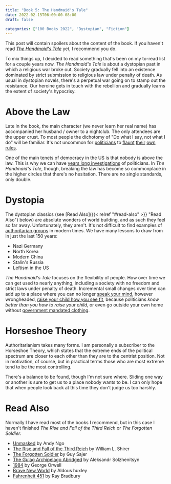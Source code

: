 ```yaml
---
title: "Book 5: The Handmaid's Tale"
date: 2022-02-15T06:00:00-08:00
draft: false

categories: ["100 Books 2022", "Dystopian", "Fiction"]
---
```


This post will contain spoilers about the content of the book. If you haven't read
*[The Handmaid's Tale](https://smile.amazon.com/dp/038549081X/)*
yet, I recommend you do.

To mix things up, I decided to read something that's been on my to-read list
for a couple years now. *The Handmaid's Tale* is about a dystopian past in which
a religious war broke out. Society gradually fell into an existence dominated by
strict submission to religious law under penalty of death. As usual in dystopian
novels, there's a perpetual war going on to stamp out the resistance. Our heroine
gets in touch with the rebellion and gradually learns the extent of society's
hypocrisy.

# Above the Law

Late in the book, the main character (we never learn her real name) has accompanied
her husband / owner to a nightclub. The only attendees are the upper crust. To
most people the dichotomy of "Do what I say, not what I do" will be familiar. It's
not uncommon for
[politicians](https://www.cnn.com/2022/01/31/politics/gavin-newsom-eric-garcetti-london-breed-maskless-rams-game/index.html)
to
[flaunt](https://thehill.com/homenews/campaign/593187-the-memo-stacey-abrams-faces-growing-furor-over-mask-free-photo)
[their](https://www.washingtonexaminer.com/news/kayleigh-mcenany-plays-video-of-pelosi-getting-her-hair-done-on-a-loop-during-press-conference)
[own](https://www.washingtonexaminer.com/news/philadelphia-mayor-spotted-eating-indoors-in-maryland-while-ban-remains-in-his-city)
[rules](https://www.washingtonexaminer.com/news/andrew-cuomo-cancels-celebrating-thanksgiving-with-89-year-old-mother-after-critics-blast-him-for-hypocrisy).

One of the main tenets of democracy in the US is that nobody is above the law.
This is why we can have
[years long investigations](https://www.npr.org/2019/03/24/706385781/mueller-report-finds-evidence-of-russian-collusion)
of politicians. In *The Handmaid's Tale*, though, breaking the law has become so
commonplace in the higher circles that there's no hesitation. There are no single
standards, only double.

# Dystopia

The dystopian classics (see
[Read Also]({{< relref "#read-also" >}} "Read Also")
below) are absolute wonders of world building,
and as such they feel so far away. Unfortunately, they aren't. It's not difficult
to find examples of
[authoritarian groups](https://nypost.com/2021/06/03/author-andy-ngo-says-he-was-beaten-by-mob-in-portland/)
in modern times. We have many lessons to draw from in just the last 150 years:

* Nazi Germany
* North Korea
* Modern China
* Stalin's Russia
* Leftism in the US

*The Handmaid's Tale* focuses on the flexibility of people. How over time we can
get used to nearly anything, including a society with no freedom and strict laws
under penalty of death. Incremental small changes over time can add up to a place
where you can no longer
[speak your mind](https://www.independent.co.uk/news/uk/arrests-for-offensive-facebook-and-twitter-posts-soar-in-london-a7064246.html),
however wrongheaded,
[raise your child how you see fit](https://news.yahoo.com/mcauliffe-argues-parents-shouldn-t-130358092.html),
because politicians *know better than you how to raise your child*,
or even go outside your own home without
[government mandated clothing](https://abcnews.go.com/International/wireStory/hundreds-arrested-fined-australia-lockdown-protests-79575174).

# Horseshoe Theory

Authoritarianism takes many forms. I am personally a subscriber to the Horseshoe
Theory, which states that the extreme ends of the political spectrum are closer
to each other than they are to the centrist position. Not in motivation, of course,
but in practical terms those who are most extreme tend to be the most controlling.

There's a balance to be found, though I'm not sure where. Sliding one way or
another is sure to get us to a place nobody wants to be. I can only hope that
when people look back at this time they don't judge us too harshly.

# Read Also

Normally I have read most of the books I recommend, but in this case I haven't
finished *The Rise and Fall of the Third Reich* or *The Forgotten Soldier*.

* [Unmasked](https://smile.amazon.com/dp/1546059571/)
  by Andy Ngo
* [The Rise and Fall of the Third Reich](https://smile.amazon.com/dp/1451651686/)
  by William L. Shirer
* [The Forgotten Soldier](https://smile.amazon.com/dp/1574882864/)
  by Guy Sajer
* [The Gulag Archipelago Abridged](https://smile.amazon.com/dp/0061253804/)
  by Aleksandr Solzhenitsyn
* [1984](https://smile.amazon.com/dp/0451524934/)
  by George Orwell
* [Brave New World](https://smile.amazon.com/dp/0060850523/)
  by Aldous huxley
* [Fahrenheit 451](https://smile.amazon.com/dp/1451673310/)
  by Ray Bradbury
